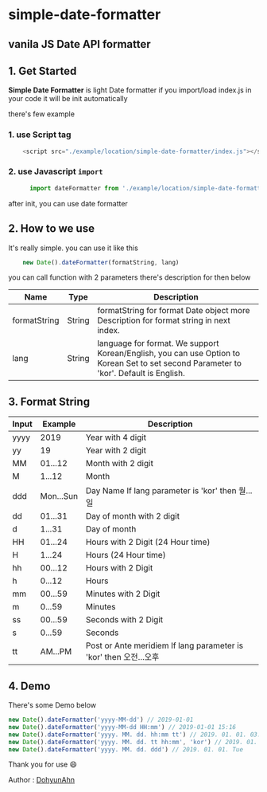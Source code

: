 
# simple-date-formatter

## vanila JS Date API formatter

## 1. Get Started
**Simple Date Formatter** is light Date formatter
if you import/load index.js in your code
it will be init automatically

there's few example

### 1. use Script tag
```javascript 
	<script src="./example/location/simple-date-formatter/index.js"></script> 
```
### 2. use Javascript ```import```
```javascript
	  import dateFormatter from './example/location/simple-date-formatter' 
```  
after init, you can use date formatter

## 2. How to we use
It's really simple.
you can use it like this
```javascript
	new Date().dateFormatter(formatString, lang)
```
you can call function with 2 parameters there's description for then below
	
| Name | Type | Description |
|--|--|--|
| formatString | String | formatString for format Date object more Description for format string in next index. |
| lang | String | language for format. We support Korean/English, you can use Option to Korean Set to set second Parameter to 'kor'. Default is English.

## 3. Format String
| Input | Example | Description |
|--|--|--|
| yyyy | 2019 | Year with 4 digit |
| yy | 19 | Year with 2 digit |
| MM | 01...12 | Month with 2 digit |
| M | 1...12 | Month |
| ddd | Mon...Sun | Day Name If lang parameter is 'kor' then 월...일 |
| dd | 01...31 | Day of month with 2 digit |
| d | 1...31 | Day of month |
| HH | 01...24 | Hours with 2 Digit (24 Hour time) |
| H | 1...24 | Hours (24 Hour time) |
| hh | 00...12 | Hours with 2 Digit |
| h | 0...12 | Hours |
| mm | 00...59 | Minutes with 2 Digit |
| m | 0...59 | Minutes |
| ss | 00...59 | Seconds with 2 Digit |
| s | 0...59 | Seconds |
| tt | AM...PM | Post or Ante meridiem If lang parameter is 'kor' then 오전...오후 |


## 4. Demo
There's some Demo below
```javascript
new Date().dateFormatter('yyyy-MM-dd') // 2019-01-01
new Date().dateFormatter('yyyy-MM-dd HH:mm') // 2019-01-01 15:16
new Date().dateFormatter('yyyy. MM. dd. hh:mm tt') // 2019. 01. 01. 03:16 am
new Date().dateFormatter('yyyy. MM. dd. tt hh:mm', 'kor') // 2019. 01. 01. 오전 03:16
new Date().dateFormatter('yyyy. MM. dd. ddd') // 2019. 01. 01. Tue
```

Thank you for use :smile:

Author : [DohyunAhn](www.도현.com)

